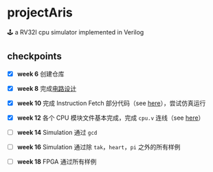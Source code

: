 # projectAris

🕹️ a RV32I cpu simulator implemented in Verilog 

## checkpoints

- [x] **week 6** 创建仓库

- [x] **week 8** 完成[电路设计](docs/assets/cpu_design_draft.png)

- [x] **week 10** 完成 Instruction Fetch 部分代码（see [here](https://github.com/Yang-Chincheng/projectAris/tree/84fca7828e6d293057636ffb09641892f8041e0b/riscv/src)），尝试仿真运行

- [x] **week 12** 各个 CPU 模块文件基本完成，完成 `cpu.v` 连线（see [here](https://github.com/Yang-Chincheng/projectAris/tree/fcf80fa9b4958a8108bab669fdbcd8a8f2720a13/riscv/src)）

- [ ] **week 14** Simulation 通过 `gcd`

- [ ] **week 16** Simulation 通过除 `tak`，`heart`，`pi` 之外的所有样例

- [ ] **week 18** FPGA 通过所有样例


